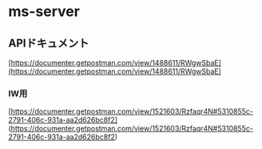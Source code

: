 # ms-server

## APIドキュメント
[https://documenter.getpostman.com/view/1488611/RWgwSbaE](https://documenter.getpostman.com/view/1488611/RWgwSbaE)

### IW用
[https://documenter.getpostman.com/view/1521603/Rzfaqr4N#5310855c-2791-406c-931a-aa2d626bc8f2]
(https://documenter.getpostman.com/view/1521603/Rzfaqr4N#5310855c-2791-406c-931a-aa2d626bc8f2)